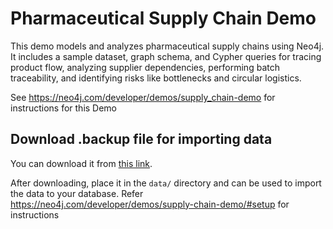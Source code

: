 # Pharmaceutical Supply Chain Demo
This demo models and analyzes pharmaceutical supply chains using Neo4j. It includes a sample dataset, graph schema, and Cypher queries for tracing product flow, analyzing supplier dependencies, performing batch traceability, and identifying risks like bottlenecks and circular logistics.

See https://neo4j.com/developer/demos/supply_chain-demo  for instructions for this Demo

## Download .backup file for importing data 

You can download it from [this link](https://drive.google.com/file/d/1MdlQWlnWxFe_lDCYLu5uCUY-MYj9jUn-/view?usp=sharing).

After downloading, place it in the `data/` directory and can be used to import the data to your database. Refer https://neo4j.com/developer/demos/supply-chain-demo/#setup for instructions 



